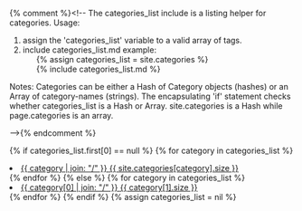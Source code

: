 {% comment %}<!--
The categories_list include is a listing helper for categories.
Usage:
  1) assign the 'categories_list' variable to a valid array of tags.
  2) include categories_list.md
  example:
    <ul>
  	  {% assign categories_list = site.categories %}  
  	  {% include categories_list.md %}
  	</ul>
  
  Notes: 
    Categories can be either a Hash of Category objects (hashes) or an Array of category-names (strings).
    The encapsulating 'if' statement checks whether categories_list is a Hash or Array.
    site.categories is a Hash while page.categories is an array.
    
-->{% endcomment %}

{% if categories_list.first[0] == null %}
    {% for category in categories_list %} 
        <li><a class="categories" data-name="{{ category }}" href="{{ site.url }}{{ site.categories_path }}#{{ category }}-category-ref">
            {{ category | join: "/" }} <span>{{ site.categories[category].size }}</span>
        </a></li>
    {% endfor %}
{% else %}
    {% for category in categories_list %} 
        <li><a class="categories" data-name="{{ category[0] }}" href="{{ site.url }}{{ site.categories_path }}#{{ category[0] }}-category-ref">
        {{ category[0] | join: "/" }} <span>{{ category[1].size }}</span>
        </a></li>
    {% endfor %}
{% endif %}
{% assign categories_list = nil %}









